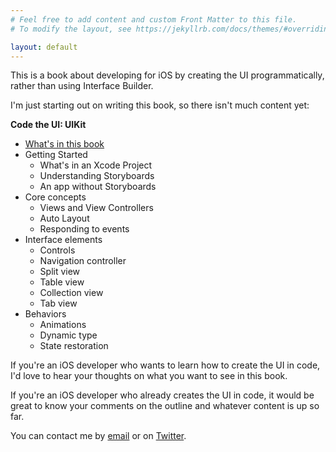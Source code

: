 ```yaml
---
# Feel free to add content and custom Front Matter to this file.
# To modify the layout, see https://jekyllrb.com/docs/themes/#overriding-theme-defaults

layout: default
---
```


This is a book about developing for iOS by creating the UI
programmatically, rather than using Interface Builder.

I'm just starting out on writing this book, so there isn't much content
yet:

**Code the UI: UIKit**

  - [What's in this book](/uikit/whats_in_this_book/)
  - Getting Started
      - What's in an Xcode Project
      - Understanding Storyboards
      - An app without Storyboards
  - Core concepts
      - Views and View Controllers
      - Auto Layout
      - Responding to events
  - Interface elements
      - Controls
      - Navigation controller
      - Split view
      - Table view
      - Collection view
      - Tab view
  - Behaviors
      - Animations
      - Dynamic type
      - State restoration

If you're an iOS developer who wants to learn how to create the UI in
code, I'd love to hear your thoughts on what you want to see in this
book.

If you're an iOS developer who already creates the UI in code, it would
be great to know your comments on the outline and whatever content is
up so far.

You can contact me by [email](mailto:roop@roopc.net) or on
[Twitter](https://twitter.com/roopeshchander).

